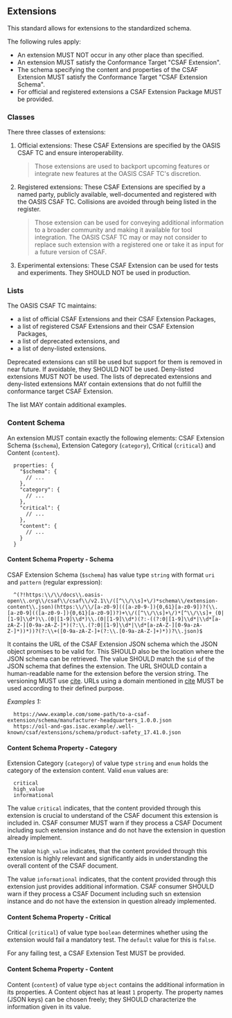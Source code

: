 ## Extensions

This standard allows for extensions to the standardized schema.

The following rules apply:

* An extension MUST NOT occur in any other place than specified.
* An extension MUST satisfy the Conformance Target "CSAF Extension".
* The schema specifying the content and properties of the CSAF Extension MUST satisfy the Conformance Target "CSAF Extension Schema".
* For official and registered extensions a CSAF Extension Package MUST be provided.

### Classes

There three classes of extensions:

1. Official extensions: These CSAF Extensions are specified by the OASIS CSAF TC and ensure interoperability.

   > Those extensions are used to backport upcoming features or integrate new features at the OASIS CSAF TC's discretion.

2. Registered extensions: These CSAF Extensions are specified by a named party, publicly available, well-documented and
   registered with the OASIS CSAF TC.
   Collisions are avoided through being listed in the register.

   > Those extension can be used for conveying additional information to a broader community and making it available for tool
   > integration.
   > The OASIS CSAF TC may or may not consider to replace such extension with a registered one or take it as input for a future
   > version of CSAF.

3. Experimental extensions: These CSAF Extension can be used for tests and experiments.
   They SHOULD NOT be used in production.

### Lists

The OASIS CSAF TC maintains:

* a list of official CSAF Extensions and their CSAF Extension Packages,
* a list of registered CSAF Extensions and their CSAF Extension Packages,
* a list of deprecated extensions, and
* a list of deny-listed extensions.

Deprecated extensions can still be used but support for them is removed in near future. If avoidable, they SHOULD NOT be used.
Deny-listed extensions MUST NOT be used.
The lists of deprecated extensions and deny-listed extensions MAY contain extensions that do not fulfill the conformance target CSAF Extension.

The list MAY contain additional examples.

### Content Schema

An extension MUST contain exactly the following elements:
CSAF Extension Schema (`$schema`), Extension Category (`category`), Critical (`critical`) and Content (`content`).

```
  properties: {
    "$schema": {
      // ...
    },
    "category": {
      // ...
    },
    "critical": {
      // ...
    },
    "content": {
      // ...
    }
  }
```

#### Content Schema Property - Schema

CSAF Extension Schema (`$schema`) has value type `string` with format `uri` and `pattern` (regular expression):

```
  ^(?!https:\\/\\/docs\\.oasis-open\\.org\\/csaf\\/csaf\\/v2.1\\/([^\\/\\s]+\/)*schema\\/extension-content\\.json)(https:\\/\\/[a-z0-9](([a-z0-9-]){0,61}[a-z0-9])?(\\.[a-z0-9](([a-z0-9-]){0,61}[a-z0-9])?)+\\/([^\\/\\s]+\/)*[^\\/\\s]+_(0|[1-9]\\d*)\\.(0|[1-9]\\d*)\\.(0|[1-9]\\d*)(?:-((?:0|[1-9]\\d*|\\d*[a-zA-Z-][0-9a-zA-Z-]*)(?:\\.(?:0|[1-9]\\d*|\\d*[a-zA-Z-][0-9a-zA-Z-]*))*))?(?:\\+([0-9a-zA-Z-]+(?:\\.[0-9a-zA-Z-]+)*))?\\.json)$
```

It contains the URL of the CSAF Extension JSON schema which the JSON object promises to be valid for.
This SHOULD also be the location where the JSON schema can be retrieved.
The value SHOULD match the `$id` of the JSON schema that defines the extension.
The URL SHOULD contain a human-readable name for the extension before the version string.
The versioning MUST use [cite](#SemVer).
URLs using a domain mentioned in [cite](#RFC2606) MUST be used according to their defined purpose.

*Examples 1:*

```
  https://www.example.com/some-path/to-a-csaf-extension/schema/manufacturer-headquarters_1.0.0.json
  https://oil-and-gas.isac.example/.well-known/csaf/extensions/schema/product-safety_17.41.0.json
```

#### Content Schema Property - Category

Extension Category (`category`) of value type `string` and `enum` holds the category of the extension content.
Valid `enum` values are:

```
  critical
  high_value
  informational
```

The value `critical` indicates, that the content provided through this extension is crucial to understand of the CSAF document this extension is included in.
CSAF consumer MUST warn if they process a CSAF Document including such extension instance and do not have the extension in question already implement.

The value `high_value` indicates, that the content provided through this extension is highly relevant and significantly aids in understanding the
overall content of the CSAF document.

The value `informational` indicates, that the content provided through this extension just provides additional information.
CSAF consumer SHOULD warn if they process a CSAF Document including such sn extension instance and do not have the extension in
question already implemented.

#### Content Schema Property - Critical

Critical (`critical`) of value type `boolean` determines whether using the extension would fail a mandatory test.
The `default` value for this is `false`.

For any failing test, a CSAF Extension Test MUST be provided.

#### Content Schema Property - Content

Content (`content`) of value type `object` contains the additional information in its properties.
A Content object has at least `1` property.
The property names (JSON keys) can be chosen freely; they SHOULD characterize the information given in its value.
